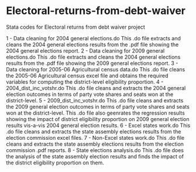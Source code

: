 # Electoral-returns-from-debt-waiver
Stata codes for Electoral returns from debt waiver project

1 - Data cleaning for 2004 general elections.do
This .do file extracts and cleans the 2004 general elections results from the .pdf file showing the 2004 general elections report.
2 - Data cleaning for 2009 general elections.do
This .do file extracts and cleans the 2004 general elections results from the .pdf file showing the 2009 general elections report.
3 - Data cleaning for 2005-06 Agricultural census data.do
This .do file cleans the 2005-06 Agricultural census excel file and obtains the required variables for computing the district-level eligibility proportion.
4 - 2004_dist_inc_votshr.do
This .do file cleans and extracts the 2004 general election outcomes in terms of party vote shares and seats won at the district-level.
5 - 2009_dist_inc_votshr.do
This .do file cleans and extracts the 2009 general election outcomes in terms of party vote shares and seats won at the district-level.
This .do file also geenrates the regression results showing the impact of district eligibility proportion on 2009 general election results vis-a-vis 2004 general election results.
6 - Excel states work.do
This .do file cleans and extracts the state assembly elections results from the election commission excel files.
7 - Non-Excel states work.do
This .do file cleans and extracts the state assembly elections results from the election commission .pdf reports.
8 - State elections analysis.do
This .do file does the analysis of the state assembly election results and finds the impact of the district eligibility proportion on them.
